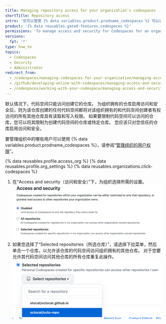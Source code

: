 ```yaml
---
title: Managing repository access for your organization's codespaces
shortTitle: Repository access
intro: '您可以管理 {% data variables.product.prodname_codespaces %} 可以访问的组织仓库。'
product: '{% data reusables.gated-features.codespaces %}'
permissions: 'To manage access and security for Codespaces for an organization, you must be an organization owner.'
versions:
  fpt: '*'
type: how_to
topics:
  - Codespaces
  - Security
  - Administrator
redirect_from:
  - /codespaces/managing-codespaces-for-your-organization/managing-access-and-security-for-your-organizations-codespaces
  - /github/developing-online-with-codespaces/managing-access-and-security-for-codespaces
  - /codespaces/working-with-your-codespace/managing-access-and-security-for-codespaces
---
```


默认情况下，代码空间只能访问创建它的仓库。 为组织拥有的仓库启用访问和安全后，则为该仓库创建的任何代码空间都将对该组织拥有的和代码空间创建者有权访问的所有其他仓库具有读取和写入权限。 如果要限制代码空间可以访问的仓库，您可以将其限制为创建代码空间的仓库或特定仓库。 您应该只对您信任的仓库启用访问和安全。

要管理组织中的哪些用户可以使用 {% data variables.product.prodname_codespaces %}，请参阅“[管理组织的用户权限](/codespaces/managing-codespaces-for-your-organization/managing-user-permissions-for-your-organization)”。

{% data reusables.profile.access_org %}
{% data reusables.profile.org_settings %}
{% data reusables.organizations.click-codespaces %}
1. 在“Access and security（访问和安全）”下，为组织选择所需的设置。 ![管理信任仓库的单选按钮](/assets/images/help/settings/codespaces-org-access-and-security-radio-buttons.png)
1. 如果您选择了“Selected repositories（所选仓库）”，请选择下拉菜单，然后单击一个仓库，以允许该仓库的代码空间访问组织拥有的其他仓库。 对于您要允许其代码空间访问其他仓库的所有仓库重复此操作。 !["所选仓库" 下拉菜单](/assets/images/help/settings/codespaces-access-and-security-repository-drop-down.png)
